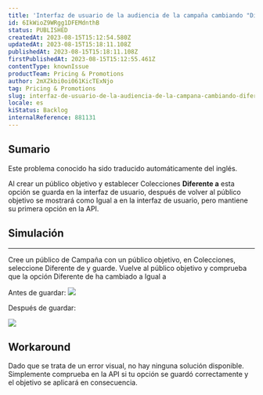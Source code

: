```yaml
---
title: 'Interfaz de usuario de la audiencia de la campaña cambiando "Diferente de" a "Igual a" con una colección'
id: 6IkWioZ9WRgg1DFEMdnthB
status: PUBLISHED
createdAt: 2023-08-15T15:12:54.580Z
updatedAt: 2023-08-15T15:18:11.108Z
publishedAt: 2023-08-15T15:18:11.108Z
firstPublishedAt: 2023-08-15T15:12:55.461Z
contentType: knownIssue
productTeam: Pricing & Promotions
author: 2mXZkbi0oi061KicTExNjo
tag: Pricing & Promotions
slug: interfaz-de-usuario-de-la-audiencia-de-la-campana-cambiando-diferente-de-a-igual-a-con-una-coleccion
locale: es
kiStatus: Backlog
internalReference: 881131
---
```


## Sumario

<div class="alert alert-info">
  <p>Este problema conocido ha sido traducido automáticamente del inglés.</p>
</div>



Al crear un público objetivo y establecer Colecciones **Diferente a** esta opción se guarda en la interfaz de usuario, después de volver al público objetivo se mostrará como Igual a en la interfaz de usuario, pero mantiene su primera opción en la API.



## Simulación



** **
Cree un público de Campaña con un público objetivo, en Colecciones, seleccione Diferente de y guarde.
Vuelve al público objetivo y comprueba que la opción Diferente de ha cambiado a Igual a

Antes de guardar:
 ![](https://vtexhelp.zendesk.com/attachments/token/kHN5aLHsNDPz5pblzihtgsw28/?name=Captura+de+Tela+2023-08-15+a%CC%80s+12.09.12.png)

Después de guardar:

 ![](https://vtexhelp.zendesk.com/attachments/token/hLAnRYl94mE99yyyRWVo461j5/?name=Captura+de+Tela+2023-08-15+a%CC%80s+12.09.24.png)



## Workaround


Dado que se trata de un error visual, no hay ninguna solución disponible. Simplemente comprueba en la API si tu opción se guardó correctamente y el objetivo se aplicará en consecuencia.





